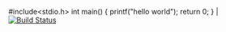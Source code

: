 #include<stdio.h>
int main()
{
printf("hello world");
return 0;
}
|[![Build Status](https://travis-ci.com/2508229591/ankil.svg?branch=master)](https://travis-ci.com/2508229591/ankil)
